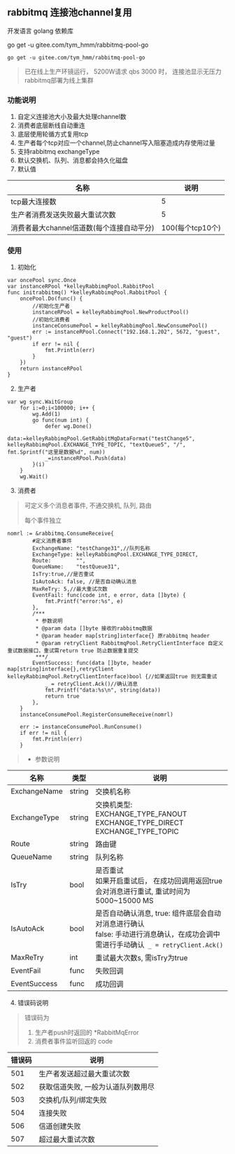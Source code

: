 ## rabbitmq 连接池channel复用

开发语言 golang
依赖库

go get -u gitee.com/tym_hmm/rabbitmq-pool-go
```
go get -u gitee.com/tym_hmm/rabbitmq-pool-go
```

> 已在线上生产环镜运行， 5200W请求 qbs 3000 时， 连接池显示无压力<br>
> rabbitmq部署为线上集群

### 功能说明
1. 自定义连接池大小及最大处理channel数
2. 消费者底层断线自动重连
3. 底层使用轮循方式复用tcp
4. 生产者每个tcp对应一个channel,防止channel写入阻塞造成内存使用过量
5. 支持rabbitmq exchangeType
6. 默认交换机、队列、消息都会持久化磁盘
7. 默认值

| 名称 | 说明 |
| --- | --- |
| tcp最大连接数 | 5 |
| 生产者消费发送失败最大重试次数 | 5 |
| 消费者最大channel信道数(每个连接自动平分) | 100(每个tcp10个) |



### 使用
1. 初始化
```
var oncePool sync.Once
var instanceRPool *kelleyRabbimqPool.RabbitPool
func initrabbitmq() *kelleyRabbimqPool.RabbitPool {
	oncePool.Do(func() {
        //初始化生产者
		instanceRPool = kelleyRabbimqPool.NewProductPool()
        //初始化消费者
	    instanceConsumePool = kelleyRabbimqPool.NewConsumePool()
		err := instanceRPool.Connect("192.168.1.202", 5672, "guest", "guest")
		if err != nil {
			fmt.Println(err)
		}
	})
	return instanceRPool
}
```


2.  生产者
```
var wg sync.WaitGroup
	for i:=0;i<100000; i++ {
		wg.Add(1)
		go func(num int) {
			defer wg.Done()
			data:=kelleyRabbimqPool.GetRabbitMqDataFormat("testChange5", kelleyRabbimqPool.EXCHANGE_TYPE_TOPIC, "textQueue5", "/", fmt.Sprintf("这里是数据%d", num))
			_=instanceRPool.Push(data)
		}(i)
	}
	wg.Wait()
```

3. 消费者
> 可定义多个消息者事件, 不通交换机, 队列, 路由
>
> 每个事件独立
>

```
nomrl := &rabbitmq.ConsumeReceive{
        #定义消费者事件
        ExchangeName: "testChange31",//队列名称
        ExchangeType: kelleyRabbimqPool.EXCHANGE_TYPE_DIRECT,
        Route:        "",
        QueueName:    "testQueue31",
        IsTry:true,//是否重试
        IsAutoAck: false, //是否自动确认消息
        MaxReTry: 5,//最大重试次数
        EventFail: func(code int, e error, data []byte) {
        	fmt.Printf("error:%s", e)
        },
        /***
         * 参数说明
         * @param data []byte 接收的rabbitmq数据
         * @param header map[string]interface{} 原rabbitmq header
         * @param retryClient RabbitmqPool.RetryClientInterface 自定义重试数据接口，重试需return true 防止数据重复提交
         ***/
        EventSuccess: func(data []byte, header map[string]interface{},retryClient kelleyRabbimqPool.RetryClientInterface)bool {//如果返回true 则无需重试
            _ = retryClient.Ack()//确认消息    	
            fmt.Printf("data:%s\n", string(data))
        	return true
        },
	}
	instanceConsumePool.RegisterConsumeReceive(nomrl)

	err := instanceConsumePool.RunConsume()
	if err != nil {
		fmt.Println(err)
	}
```
> * 参数说明

| 名称 | 类型 | 说明 |
| --- | --- | --- |
| ExchangeName|  string | 交换机名称 |
| ExchangeType | string | 交换机类型: <br>EXCHANGE_TYPE_FANOUT<br>EXCHANGE_TYPE_DIRECT<br>EXCHANGE_TYPE_TOPIC |
| Route| string | 路由键 |
| QueueName | string | 队列名称 |
| IsTry | bool | 是否重试<br>如果开启重试后， 在成功回调用返回true会对消息进行重试, 重试时间为 5000~15000 MS|
| IsAutoAck | bool | 是否自动确认消息, true: 组件底层会自动对消息进行确认<br> false: 手动进行消息确认，在成功会调中需进行手动确认` _ = retryClient.Ack()` |
| MaxReTry | int | 重试最大次数s, 需isTry为true |
| EventFail | func | 失败回调 |
| EventSuccess | func | 成功回调 |


4. 错误码说明
> 错误码为
>
> 1. 生产者push时返回的  *RabbitMqError
> 2. 消费者事件监听回返的 code
>
| 错误码 | 说明 |
| --- | --- |
|501|生产者发送超过最大重试次数|
|502|获取信道失败, 一般为认道队列数用尽|
|503|交换机/队列/绑定失败|
|504|连接失败|
|506|信道创建失败|
|507|超过最大重试次数|
